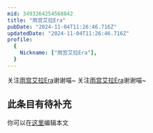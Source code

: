 ```yaml
---
mid: 3493264254568842
title: "雨宫艾拉Era"
pubDate: "2024-11-04T11:26:46.716Z"
updatedDate: "2024-11-04T11:26:46.716Z"
profile:
  {
    Nickname: ["雨宫艾拉Era"],
  }
---
```


关注[雨宫艾拉Era](https://space.bilibili.com/3493264254568842)谢谢喵~ 关注[雨宫艾拉Era](https://space.bilibili.com/3493264254568842)谢谢喵~

## 此条目有待补充
你可以在[这里](https://github.com/Yuhanawa/VTuber.ICU/edit/master/src/content/v/雨宫艾拉Era/index.md)编辑本文
